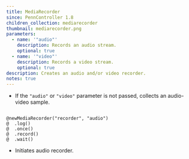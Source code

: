 ```yaml
---
title: MediaRecorder
since: PennController 1.8
children_collection: mediarecorder
thumbnail: mediarecorder.png
parameters:
  - name: '"audio"'
    description: Records an audio stream.
    optional: true
  - name: '"video"'
    description: Records a video stream.
    optional: true
description: Creates an audio and/or video recorder. 
notes: true
---
```


+ If the `"audio"` or `"video"` parameter is not passed, collects
an audio-video sample.

<!--more-->

<pre><code class="language-diff-javascript diff-highlight try-true">
@newMediaRecorder("recorder", "audio")
@  .log()
@  .once()
@  .record()
@  .wait()
</code></pre>

+ Initiates audio recorder. 
